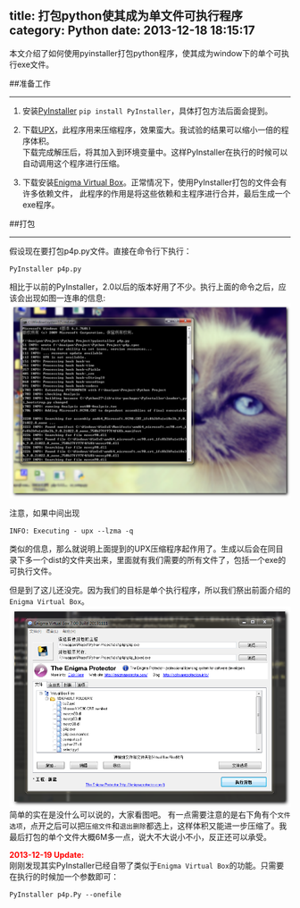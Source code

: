 title: 打包python使其成为单文件可执行程序
category: Python
date: 2013-12-18 18:15:17
---

本文介绍了如何使用pyinstaller打包python程序，使其成为window下的单个可执行exe文件。

<!-- more -->

##准备工作

-------------

1. 安装[PyInstaller](http://www.pyinstaller.org/) `pip install PyInstaller`，具体打包方法后面会提到。

2. 下载[UPX](http://upx.sourceforge.net/)，此程序用来压缩程序，效果蛮大。我试验的结果可以缩小一倍的程序体积。  
下载完成解压后，将其加入到环境变量中。这样PyInstaller在执行的时候可以自动调用这个程序进行压缩。

3.  下载安装[Enigma Virtual Box](http://enigmaprotector.com/en/downloads.html)。正常情况下，使用PyInstaller打包的文件会有许多依赖文件，
此程序的作用是将这些依赖和主程序进行合并，最后生成一个exe程序。


##打包

-------------

假设现在要打包p4p.py文件。直接在命令行下执行：  
```
PyInstaller p4p.py
```
相比于以前的PyInstaller，2.0以后的版本好用了不少。执行上面的命令之后，应该会出现如图一连串的信息:
<img src="/Images/pyinstaller-photo/install.png"/>

注意，如果中间出现
``` 
INFO: Executing - upx --lzma -q
 ```
类似的信息，那么就说明上面提到的UPX压缩程序起作用了。生成以后会在同目录下多一个dist的文件夹出来，里面就有我们需要的所有文件了，包括一个exe的可执行文件。

但是到了这儿还没完。因为我们的目标是单个执行程序，所以我们祭出前面介绍的`Enigma Virtual Box`。
<img src="/Images/pyinstaller-photo/EnigmaVirtualBox.png"/>
简单的实在是没什么可以说的，大家看图吧。
有一点需要注意的是右下角有个`文件选项`，点开之后可以把`压缩文件`和`退出删除`都选上，这样体积又能进一步压缩了。我最后打包的单个文件大概6M多一点，说大不大说小不小，反正还可以承受。

<span style="color:red;font-weight:bold;">2013-12-19 Update:</span>  
刚刚发现其实PyInstaller已经自带了类似于`Enigma Virtual Box`的功能。只需要在执行的时候加一个参数即可：
```
PyInstaller p4p.Py --onefile
```
